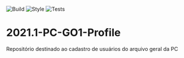 ![Build](https://github.com/fga-eps-mds/2021.1-PC-GO1-Profile/workflows/Compilação/badge.svg)
![Style](https://github.com/fga-eps-mds/2021.1-PC-GO1-Profile/workflows/Estilo/badge.svg)
![Tests](https://github.com/fga-eps-mds/2021.1-PC-GO1-Profile/workflows/Testes/badge.svg)

# 2021.1-PC-GO1-Profile
Repositório destinado ao cadastro de usuários do arquivo geral da PC
